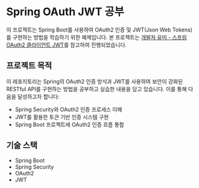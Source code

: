 # Spring OAuth JWT 공부

이 프로젝트는 Spring Boot를 사용하여 OAuth2 인증 및 JWT(Json Web Tokens)를 구현하는 방법을 학습하기 위한 예제입니다. 본 프로젝트는 [개발자 유미 - 스프링 OAuth2 클라이언트 JWT](https://www.youtube.com/playlist?list=PLJkjrxxiBSFALedMwcqDw_BPaJ3qqbWeB)를 참고하여 진행되었습니다.

## 프로젝트 목적

이 레포지토리는 Spring의 OAuth2 인증 방식과 JWT를 사용하여 보안이 강화된 RESTful API를 구현하는 방법을 공부하고 실습한 내용을 담고 있습니다. 이를 통해 다음을 달성하고자 합니다:

- Spring Security와 OAuth2 인증 프로세스 이해
- JWT를 활용한 토큰 기반 인증 시스템 구현
- Spring Boot 프로젝트에 OAuth2 인증 흐름 통합

## 기술 스택

- Spring Boot
- Spring Security
- OAuth2
- JWT
